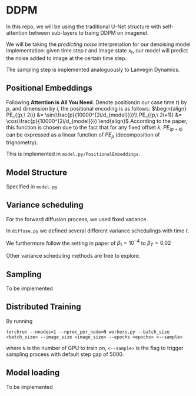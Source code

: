 # DDPM 

In this repo, we will be using the traditional U-Net structure with self-attention between sub-layers to traing DDPM on imagenet.

We will be taking the *predicting noise* interpretation for our denoising model implementation: given time step $t$ and image state $x_t$, our model will predict the noise added to image at the certain time step. 

The sampling step is implemented analoguously to Lanvegin Dynamics. 

## Positional Embeddings
Following **Attention is All You Need**. Denote position(in our case time $t$) by $p$, and dimension by $i$, the positional encoding is as follows: $\begin{align}
PE_{(p,\ 2i)} &= \sin(\frac{p}{10000^{2i/d_{model}}})\\
PE_{(p,\ 2i+1)} &= \cos(\frac{p}{10000^{2i/d_{model}}})
\end{align}$
According to the paper, this function is chosen due to the fact that for any fixed offset $k$, $PE_{(p+k)}$ can be expressed as a linear function of $PE_{p}$ (decomposition of trignometry). 

This is implemented in `model.py/PositionalEmbeddings`.

## Model Structure
Specified in `model.py`

## Variance scheduling
For the forward diffusion process, we used fixed variance.

In `diffuse.py` we defined several different variance schedulings with time $t$.

We furthermore follow the setting in paper of $\beta_1 = 10^{-4}$ to $\beta_T = 0.02$

Other variance scheduling methods are free to explore.

## Sampling

To be implemented

## Distributed Training

By running

```
torchrun --nnodes=1 --nproc_per_node=N workers.py --batch_size <batch_size> --image_size <image_size> --epochs <epochs> <--sample>
```
where `N` is the number of GPU to train on, `<--sample>` is the flag to trigger sampling process with default step gap of 5000. 

## Model loading

To be implemented
